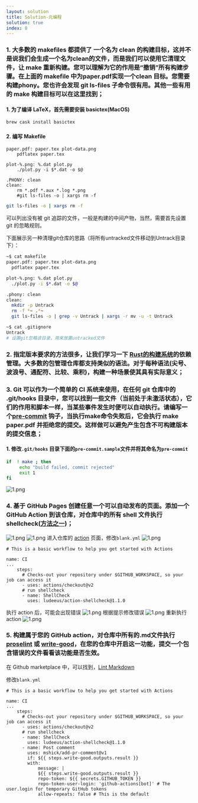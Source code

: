 ```yaml
---
layout: solution
title: Solution-元编程
solution: true
index: 8
---
```


### 1. 大多数的 makefiles 都提供了 一个名为 clean 的构建目标，这并不是说我们会生成一个名为clean的文件，而是我们可以使用它清理文件，让 make 重新构建。您可以理解为它的作用是“撤销”所有构建步骤。在上面的 makefile 中为paper.pdf实现一个clean 目标。您需要构建phony。您也许会发现 git ls-files 子命令很有用。其他一些有用的 make 构建目标可以在这里找到；

#### 1. 为了编译 LaTeX，首先需要安装 basictex(MacOS)
```bash
brew cask install basictex
```
#### 2. 编写 Makefile
```
paper.pdf: paper.tex plot-data.png
	pdflatex paper.tex

plot-%.png: %.dat plot.py
	./plot.py -i $*.dat -o $@

.PHONY: clean
clean:
	rm *.pdf *.aux *.log *.png
	#git ls-files -o | xargs rm -f
```
```bash
git ls-files -o | xargs rm -f 
```
可以列出没有被 git 追踪的文件，一般是构建的中间产物，当然，需要首先设置 git 的忽略规则。

下面展示另一种清理git仓库的思路（将所有untracked文件移动到Untrack目录下）：
```bash
~$ cat makefile
paper.pdf: paper.tex plot-data.png
  pdflatex paper.tex

plot-%.png: %.dat plot.py
  ./plot.py -i $*.dat -o $@

.phony: clean
clean:
  mkdir -p Untrack
  rm -f *~ .*~
  git ls-files -o | grep -v Untrack | xargs -r mv -u -t Untrack

~$ cat .gitignore
Untrack
# 设置git忽略该目录，用来放置untracked文件
```

### 2. 指定版本要求的方法很多，让我们学习一下 [Rust的构建系统](https://doc.rust-lang.org/cargo/reference/specifying-dependencies.html)的依赖管理。大多数的包管理仓库都支持类似的语法。对于每种语法(尖号、波浪号、通配符、比较、乘积)，构建一种场景使其具有实际意义；


### 3. Git 可以作为一个简单的 CI 系统来使用，在任何 git 仓库中的 .git/hooks 目录中，您可以找到一些文件（当前处于未激活状态），它们的作用和脚本一样，当某些事件发生时便可以自动执行。请编写一个[pre-commit](https://git-scm.com/docs/githooks#_pre_commit) 钩子，当执行make命令失败后，它会执行 make paper.pdf 并拒绝您的提交。这样做可以避免产生包含不可构建版本的提交信息；

#### 1. 修改`.git/hooks` 目录下面的`pre-commit.sample`文件并将其命名为`pre-commit`
```bash
if  ! make ; then
     echo "build failed, commit rejected"
     exit 1
fi
```
![1.png](images/8/1.png)


### 4. 基于 GitHub Pages 创建任意一个可以自动发布的页面。添加一个GitHub Action 到该仓库，对仓库中的所有 shell 文件执行 shellcheck([方法之一](https://github.com/marketplace/actions/shellcheck))；

![1.png](images/8/2.png)
![1.png](images/8/3.png)
进入仓库的 [action](https://github.com/missing-semester-cn/The-Missing-Solutions/actions) 
页面，修改`blank.yml`
![1.png](images/8/4.png)
```
# This is a basic workflow to help you get started with Actions

name: CI
...
    steps:
      # Checks-out your repository under $GITHUB_WORKSPACE, so your job can access it
      - uses: actions/checkout@v2
      # run shellcheck
      - name: ShellCheck
        uses: ludeeus/action-shellcheck@1.1.0
```
执行 action 后，可能会出现错误
![1.png](images/8/5.png)
根据提示修改错误
![1.png](images/8/6.png)
重新执行 action
![1.png](images/8/7.png)

### 5. 构建属于您的 GitHub action，对仓库中所有的.md文件执行 [proselint](http://proselint.com/) 或 [write-good](https://github.com/btford/write-good)，在您的仓库中开启这一功能，提交一个包含错误的文件看看该功能是否生效。

在 Github marketplace 中，可以找到，[Lint Markdown](https://github.com/marketplace/actions/lint-markdown)

修改`blank.yml`
```
# This is a basic workflow to help you get started with Actions

name: CI
...
    steps:
      # Checks-out your repository under $GITHUB_WORKSPACE, so your job can access it
      - uses: actions/checkout@v2
      # run shellcheck
      - name: ShellCheck
        uses: ludeeus/action-shellcheck@1.1.0
      - name: Post comment
        uses: mshick/add-pr-comment@v1
        if: ${{ steps.write-good.outputs.result }}
        with:
            message: |
            ${{ steps.write-good.outputs.result }}
            repo-token: ${{ secrets.GITHUB_TOKEN }}
            repo-token-user-login: 'github-actions[bot]' # The user.login for temporary GitHub tokens
            allow-repeats: false # This is the default
```
